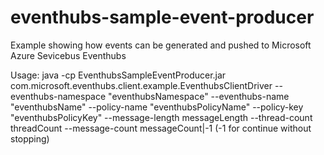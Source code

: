 # eventhubs-sample-event-producer
Example showing how events can be generated and pushed to Microsoft Azure Sevicebus Eventhubs

Usage: java -cp EventhubsSampleEventProducer.jar com.microsoft.eventhubs.client.example.EventhubsClientDriver --eventhubs-namespace "eventhubsNamespace" --eventhubs-name "eventhubsName" --policy-name "eventhubsPolicyName" --policy-key "eventhubsPolicyKey" --message-length messageLength --thread-count threadCount --message-count messageCount|-1 (-1 for continue without stopping)
